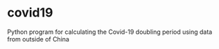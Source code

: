 # covid19
Python program for calculating the Covid-19 doubling period using data from outside of China
